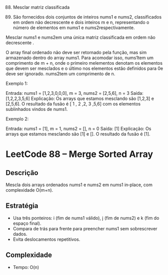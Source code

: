 88. Mesclar matriz classificada

89. São fornecidos dois conjuntos de inteiros nums1 e nums2, classificados em ordem não decrescente e dois inteiros m e n, representando o número de elementos em nums1 e nums2respectivamente.

Mesclar nums1 e nums2em uma única matriz classificada em ordem não decrescente .

O array final ordenado não deve ser retornado pela função, mas sim armazenado dentro do array nums1. Para acomodar isso, nums1tem um comprimento de m + n, onde o primeiro melementos denotam os elementos que devem ser mesclados e o último nos elementos estão definidos para 0e deve ser ignorado. nums2tem um comprimento de n.

 

Exemplo 1:

Entrada:  nums1 = [1,2,3,0,0,0], m = 3, nums2 = [2,5,6], n = 3
 Saída:  [1,2,2,3,5,6]
 Explicação:  Os arrays que estamos mesclando são [1,2,3] e [2,5,6].
O resultado da fusão é [  1  ,  2  ,2,  3  ,5,6] com os elementos sublinhados vindos de nums1.
 

Exemplo 2:

Entrada:  nums1 = [1], m = 1, nums2 = [], n = 0
 Saída:  [1]
 Explicação:  Os arrays que estamos mesclando são [1] e [].
O resultado da fusão é [1].


 # LeetCode 88 – Merge Sorted Array

## Descrição
Mescla dois arrays ordenados nums1 e nums2 em nums1 in‑place, com complexidade O(m+n).

## Estratégia
- Usa três ponteiros: i (fim de nums1 válido), j (fim de nums2) e k (fim do espaço final).
- Compara de trás para frente para preencher nums1 sem sobrescrever dados.
- Evita deslocamentos repetitivos.

## Complexidade
- Tempo: O(n)
